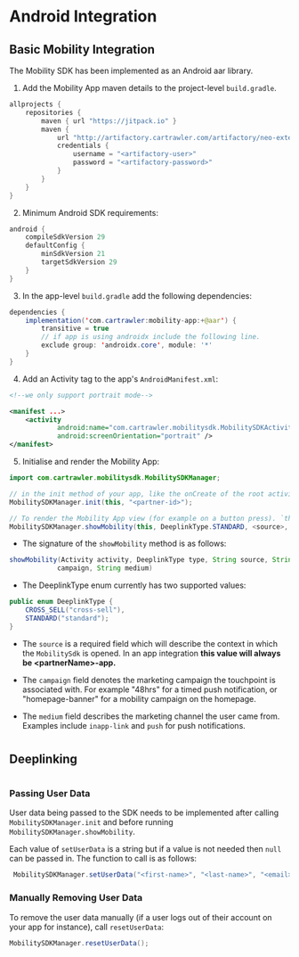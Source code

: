 # Android Integration

## Basic Mobility Integration

The Mobility SDK has been implemented as an Android aar library.

1. Add the Mobility App maven details to the project-level `build.gradle`.

```java
allprojects {
    repositories {
        maven { url "https://jitpack.io" }
        maven {
            url "http://artifactory.cartrawler.com/artifactory/neo-external"
            credentials {
                username = "<artifactory-user>"
                password = "<artifactory-password>"
            }
        }
    }
}
```

2. Minimum Android SDK requirements:

```java
android {
    compileSdkVersion 29
    defaultConfig {
        minSdkVersion 21
        targetSdkVersion 29
    }
}
```

3. In the app-level `build.gradle` add the following dependencies:

```java
dependencies {
    implementation('com.cartrawler:mobility-app:+@aar') {
        transitive = true
        // if app is using androidx include the following line.
        exclude group: 'androidx.core', module: '*'
    }
}
```

4. Add an Activity tag to the app's `AndroidManifest.xml`:

```xml
<!--we only support portrait mode-->

<manifest ...>
    <activity
            android:name="com.cartrawler.mobilitysdk.MobilitySDKActivity"
            android:screenOrientation="portrait" />
</manifest>
```

5. Initialise and render the Mobility App:

```java
import com.cartrawler.mobilitysdk.MobilitySDKManager;

// in the init method of your app, like the onCreate of the root activity. `this` should be an Android Activity.
MobilitySDKManager.init(this, "<partner-id>");

// To render the Mobility App view (for example on a button press). `this` should be an Android Activity.
MobilitySDKManager.showMobility(this, DeeplinkType.STANDARD, <source>, <campaign>, <medium>);
```

- The signature of the `showMobility` method is as follows:

```java
showMobility(Activity activity, DeeplinkType type, String source, String
            campaign, String medium)
```

- The DeeplinkType enum currently has two supported values:

```java
public enum DeeplinkType {
    CROSS_SELL("cross-sell"),
    STANDARD("standard");
}
```

- The `source` is a required field which will describe the context in which the `MobilitySdk` is opened.
  In an app integration **this value will always be \<partnerName\>-app.**

- The `campaign` field denotes the marketing campaign the touchpoint is associated with. For example "48hrs" for a timed push notification, or "homepage-banner" for a mobility campaign on the homepage.

- The `medium` field describes the marketing channel the user came from. Examples include `inapp-link` and `push` for push notifications.

#

## Deeplinking

#

### Passing User Data

User data being passed to the SDK needs to be implemented after calling `MobilitySDKManager.init` and before running `MobilitySDKManager.showMobility`.

Each value of `setUserData` is a string but if a value is not needed then `null` can be passed in. The function to call is as follows:

```java
 MobilitySDKManager.setUserData("<first-name>", "<last-name>", "<email>", "<mobile-number>");
```

### Manually Removing User Data

To remove the user data manually (if a user logs out of their account on your app for instance), call `resetUserData`:

```java
MobilitySDKManager.resetUserData();
```

